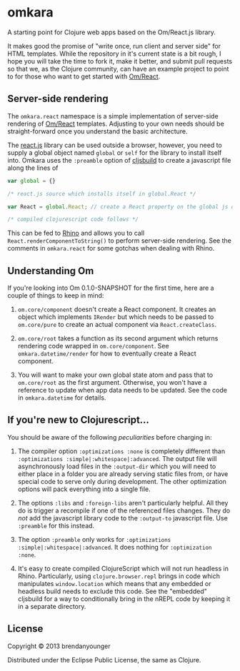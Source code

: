 # omkara

A starting point for Clojure web apps based on the Om/React.js library.

It makes good the promise of "write once, run client and server side" for HTML templates.  While the repository in it's current state is a bit rough, I hope you will take the time to fork it, make it better, and submit pull requests so that we, as the Clojure community, can have an example project to point to for those who want to get started with [Om/React](https://github.com/swannodette/om).

## Server-side rendering

The `omkara.react` namespace is a simple implementation of server-side rendering of [Om/React](https://github.com/swannodette/om) templates.  Adjusting to your own needs should be straight-forward once you understand the basic architecture.

The [react.js](https://github.com/facebook/react) library can be used outside a browser, however, you need to supply a global object named `global` or `self` for the library to install itself into.  Omkara uses the `:preamble` option of [cljsbuild](https://github.com/emezeske/lein-cljsbuild) to create a javascript file along the lines of

```javascript
var global = {}

/* react.js source which installs itself in global.React */

var React = global.React; // create a React property on the global js object

/* compiled clojurescript code follows */
```

This can be fed to [Rhino](https://github.com/mozilla/rhino) and allows you to call `React.renderComponentToString()` to perform server-side rendering.  See the comments in `omkara.react` for some gotchas when dealing with Rhino.

## Understanding Om

If you're looking into Om 0.1.0-SNAPSHOT for the first time, here are a couple of things to keep in mind:

1. `om.core/component` doesn't create a React component.  It creates an object which implements `IRender` but which needs to be passed to `om.core/pure` to create an actual component via `React.createClass`.

2. `om.core/root` takes a function as its second argument which returns rendering code wrapped in `om.core/component`.  See `omkara.datetime/render` for how to eventually create a React component.

3. You will want to make your own global state atom and pass that to `om.core/root` as the first argument.  Otherwise, you won't have a reference to update when app data needs to be updated. See the code in `omkara.datetime` for details.

## If you're new to Clojurescript...

You should be aware of the following *peculiarities* before charging in:

1. The compiler option `:optimizations :none` is completely different than `:optimizations :simple|:whitespace|:advanced`.  The output file will asynchronously load files in the `:output-dir` which you will need to either place in a folder you are already serving static files from, or have special code to serve only during development.  The other optimization options will pack everything into a single file.

2. The options `:libs` and `:foreign-libs` aren't particularly helpful.  All they do is trigger a recompile if one of the referenced files changes.  They do *not* add the javascript library code to the `:output-to` javascript file.  Use `:preamble` for this instead.

3. The option `:preamble` only works for `:optimizations :simple|:whitespace|:advanced`.  It does nothing for `:optimization :none`.

4. It's easy to create compiled ClojureScript which will not run headless in Rhino.  Particularly, using `clojure.browser.repl` brings in code which manipulates `window.location` which means that any embedded or headless build needs to exclude this code.  See the "embedded" cljsbuild for a way to conditionally bring in the nREPL code by keeping it in a separate directory.

## License

Copyright © 2013 brendanyounger

Distributed under the Eclipse Public License, the same as Clojure.
